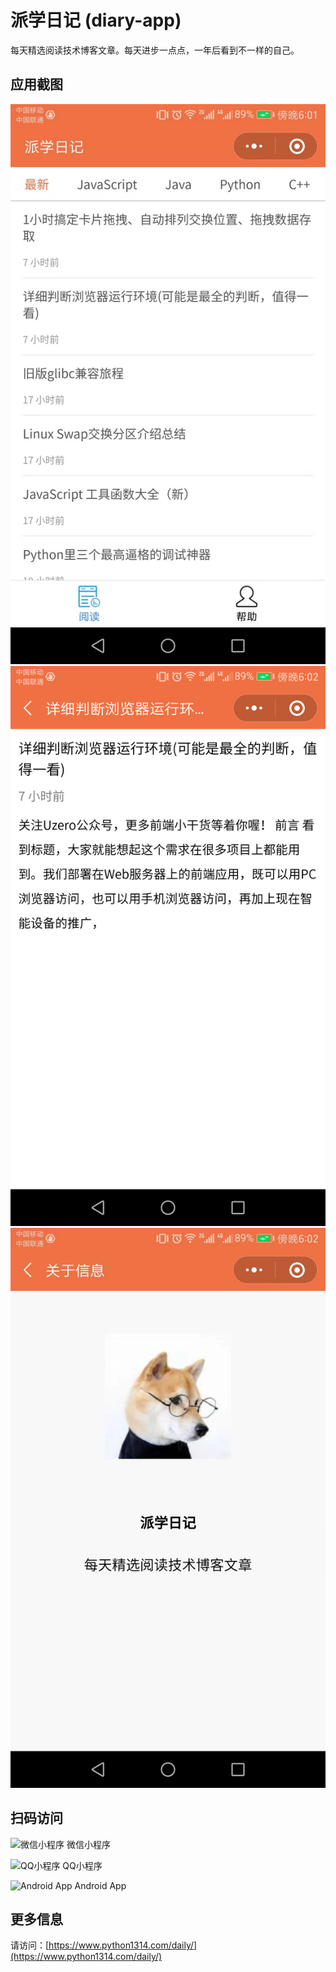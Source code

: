 # 派学日记 (diary-app)

每天精选阅读技术博客文章。每天进步一点点，一年后看到不一样的自己。

## 应用截图

![1.jpg](./screenshot/1.jpg) 
![2.jpg](./screenshot/2.jpg) 
![3.jpg](./screenshot/3.jpg)

## 扫码访问

![微信小程序](https://img.cdn.aliyun.dcloud.net.cn/stream/mp_weixin/__UNI__9A112D9.jpg)
微信小程序

![QQ小程序](https://img.cdn.aliyun.dcloud.net.cn/stream/mp_qq/__UNI__9A112D9.png)
QQ小程序

![Android App](https://img.cdn.aliyun.dcloud.net.cn/stream/qr/__UNI__9A112D9.png/256)
Android App

## 更多信息

请访问：[https://www.python1314.com/daily/](https://www.python1314.com/daily/)
